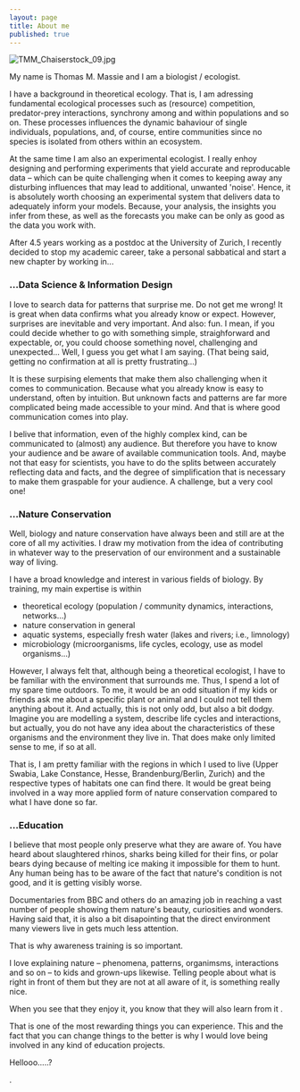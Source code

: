 ```yaml
---
layout: page
title: About me
published: true
---
```

![TMM_Chaiserstock_09.jpg]({{site.baseurl}}/img/TMM_Chaiserstock_09.jpg)

My name is Thomas M. Massie and I am a biologist / ecologist.

I have a background in theoretical ecology. That is, I am adressing fundamental ecological processes such as (resource) competition, predator-prey interactions, synchrony among and within populations and so on. These processes influences the dynamic bahaviour of single individuals, populations, and, of course, entire communities since no species is isolated from others within an ecosystem.  

At the same time I am also an experimental ecologist. I really enhoy designing and performing experiments that yield accurate and reproducable data – which can be quite challenging when it comes to keeping away any disturbing influences that may lead to additional, unwanted 'noise'. Hence, it is absolutely worth choosing an experimental system that delivers data to adequately inform your models. Because, your analysis, the insights you infer from these, as well as the forecasts you make can be only as good as the data you work with.  

After 4.5 years working as a postdoc at the University of Zurich, I recently decided to stop my academic career, take a personal sabbatical and start a new chapter by working in...


### ...Data Science & Information Design

I love to search data for patterns that surprise me. Do not get me wrong! It is great when data confirms what you already know or expect. However, surprises are inevitable and very important. And also: fun. I mean, if you could decide whether to go with something simple, straighforward and expectable, or, you could choose something novel, challenging and unexpected... Well, I guess you get what I am saying. (That being said, getting no confirmation at all is pretty frustrating...)  

It is these surpising elements that make them also challenging when it comes to communication. Because what you already know is easy to understand, often by intuition. But unknown facts and patterns are far more complicated being made accessible to your mind. And that is where good communication comes into play.  

I belive that information, even of the highly complex kind, can be communicated to (almost) any audience. But therefore you have to know your audience and be aware of available communication tools. And, maybe not that easy for scientists, you have to do the splits between accurately reflecting data and facts, and the degree of simplification that is necessary to make them graspable for your audience. A challenge, but a very cool one!


### ...Nature Conservation

Well, biology and nature conservation have always been and still are at the core of all my activities. I draw my motivation from the idea of contributing in whatever way to the preservation of our environment and a sustainable way of living.

I have a broad knowledge and interest in various fields of biology. By training, my main expertise is within
  * theoretical ecology (population / community dynamics, interactions, networks...)
  * nature conservation in general
  * aquatic systems, especially fresh water (lakes and rivers; i.e., limnology)
  * microbiology (microorganisms, life cycles, ecology, use as model organisms...)

However, I always felt that, although being a theoretical ecologist, I have to be familiar with the environment that surrounds me. Thus, I spend a lot of my spare time outdoors. To me, it would be an odd situation if my kids or friends ask me about a specific plant or animal and I could not tell them anything about it. And actually, this is not only odd, but also a bit dodgy. Imagine you are modelling a system, describe life cycles and interactions, but actually, you do not have any idea about the characteristics of these organisms and the environment they live in. That does make only limited sense to me, if so at all.

That is, I am pretty familiar with the regions in which I used to live (Upper Swabia, Lake Constance, Hesse, Brandenburg/Berlin, Zurich) and the respective types of habitats one can find there. It would be great being involved in a way more applied form of nature conservation compared to what I have done so far.


### ...Education

I believe that most people only preserve what they are aware of. You have heard about slaughtered rhinos, sharks being killed for their fins, or polar bears dying because of melting ice making it impossible for them to hunt. Any human being has to be aware of the fact that nature's condition is not good, and it is getting visibly worse.

Documentaries from BBC and others do an amazing job in reaching a vast number of people showing them nature's beauty, curiosities and wonders. Having said that, it is also a bit disapointing that the direct environment many viewers live in gets much less attention.


That is why awareness training is so important. 

I love explaining nature – phenomena, patterns, organimsms, interactions and so on – to kids and grown-ups likewise. Telling people about what is right in front of them but they are not at all aware of it, is something really nice. 

When you see that they enjoy it, you know that they will also learn from it .  

That is one of the most rewarding things you can experience. This and the fact that you can change things to the better is why I would love being involved in any kind of education projects.


Hellooo.....?






.
